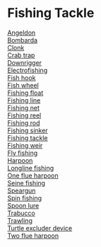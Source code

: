 # Fishing Tackle
[Angeldon](https://en.wikipedia.org/wiki/Angeldon)<br>
[Bombarda](https://en.wikipedia.org/wiki/Bombarda)<br>
[Clonk](https://en.wikipedia.org/wiki/Clonk_(fishing))<br>
[Crab trap](https://en.wikipedia.org/wiki/Crab_trap)<br>
[Downrigger](https://en.wikipedia.org/wiki/Downrigger)<br>
[Electrofishing](https://en.wikipedia.org/wiki/Electrofishing)<br>
[Fish hook](https://en.wikipedia.org/wiki/Fish_hook)<br>
[Fish wheel](https://en.wikipedia.org/wiki/Fish_wheel)<br>
[Fishing float](https://en.wikipedia.org/wiki/Fishing_float)<br>
[Fishing line](https://en.wikipedia.org/wiki/Fishing_line)<br>
[Fishing net](https://en.wikipedia.org/wiki/Fishing_net)<br>
[Fishing reel](https://en.wikipedia.org/wiki/Fishing_reel)<br>
[Fishing rod](https://en.wikipedia.org/wiki/Fishing_rod)<br>
[Fishing sinker](https://en.wikipedia.org/wiki/Fishing_sinker)<br>
[Fishing tackle](https://en.wikipedia.org/wiki/Fishing_tackle)<br>
[Fishing weir](https://en.wikipedia.org/wiki/Trotline)<br>
[Fly fishing](https://en.wikipedia.org/wiki/Fly_fishing)<br>
[Harpoon](https://en.wikipedia.org/wiki/Harpoon)<br>
[Longline fishing](https://en.wikipedia.org/wiki/Longline_fishing)<br>
[One flue harpoon](https://en.wikipedia.org/wiki/One_flue_harpoon)<br>
[Seine fishing](https://en.wikipedia.org/wiki/Seine_fishing)<br>
[Speargun](https://en.wikipedia.org/wiki/Speargun)<br>
[Spin fishing](https://en.wikipedia.org/wiki/Spin_fishing)<br>
[Spoon lure](https://en.wikipedia.org/wiki/Spoon_lure)<br>
[Trabucco](https://en.wikipedia.org/wiki/Trabucco)<br>
[Trawling](https://en.wikipedia.org/wiki/Trawling)<br>
[Turtle excluder device](https://en.wikipedia.org/wiki/Turtle_excluder_device)<br>
[Two flue harpoon](https://en.wikipedia.org/wiki/Two_flue_harpoon)<br>

